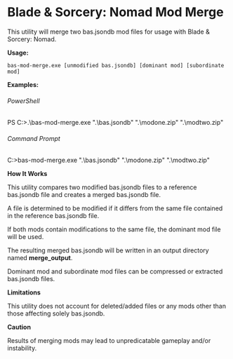 # Blade & Sorcery: Nomad Mod Merge

This utility will merge two bas.jsondb mod files for usage with Blade & Sorcery: Nomad.

**Usage:**

  `bas-mod-merge.exe [unmodified bas.jsondb] [dominant mod] [subordinate mod]`
  
**Examples:**

###### PowerShell

PS C:\>.\bas-mod-merge.exe ".\bas.jsondb" ".\modone.zip" ".\modtwo.zip"

###### Command Prompt

C:\>bas-mod-merge.exe ".\bas.jsondb" ".\modone.zip" ".\modtwo.zip"

**How It Works**

This utility compares two modified bas.jsondb files to a reference bas.jsondb file and creates a merged bas.jsondb file.

A file is determined to be modified if it differs from the same file contained in the reference bas.jsondb file.

If both mods contain modifications to the same file, the dominant mod file will be used.

The resulting merged bas.jsondb will be written in an output directory named **merge_output**.

Dominant mod and subordinate mod files can be compressed or extracted bas.jsondb files.

**Limitations**

This utility does not account for deleted/added files or any mods other than those affecting solely bas.jsondb.

**Caution**

Results of merging mods may lead to unpredicatable gameplay and/or instability.
